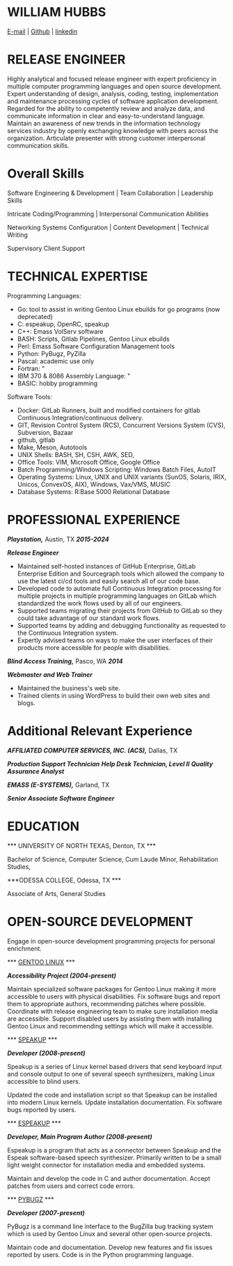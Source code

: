 # WILLIAM HUBBS

[E-mail](w.d.hubbs@gmail.com) | [Github](https://github.com/williamh) | [linkedin](https://linkedin.com/in/williamhubbs)

# RELEASE ENGINEER

Highly analytical and focused release engineer with expert proficiency in
multiple computer programming languages and open source development. Expert
understanding of design, analysis, coding, testing, implementation and
maintenance processing cycles of software application development.  Regarded for
the ability to competently review and analyze data, and communicate information
in clear and easy-to-understand language. Maintain an awareness of new
trends in the information technology services industry by openly exchanging
knowledge with peers across the organization. Articulate presenter with
strong customer interpersonal communication skills.

# Overall Skills

Software Engineering & Development | Team Collaboration | Leadership Skills

Intricate Coding/Programming | Interpersonal Communication Abilities

Networking Systems Configuration | Content Development | Technical Writing

Supervisory Client Support

# TECHNICAL EXPERTISE

Programming Languages:

- Go: tool to assist in writing Gentoo Linux ebuilds for go programs (now deprecated)
- C: espeakup, OpenRC, speakup
- C++: Emass VolServ software
- BASH: Scripts, Gitlab Pipelines, Gentoo Linux ebuilds
- Perl: Emass Software Configuration Management tools
- Python: PyBugz, PyZilla
- Pascal: academic use only
- Fortran: "
- IBM 370 & 8086 Assembly Language: "
- BASIC: hobby programming

Software Tools:

- Docker: GitLab Runners, built and modified containers for gitlab Continuous Integration/continuous delivery.
- GIT, Revision Control System (RCS), Concurrent Versions System (CVS), Subversion, Bazaar
- github, gitlab
- Make, Meson, Autotools
- UNIX Shells: BASH, SH, CSH, AWK, SED,
- Office Tools: VIM, Microsoft Office, Google Office
- Batch Programming/Windows Scripting: Windows Batch Files, AutoIT
- Operating Systems: Linux, UNIX and UNIX variants (SunOS, Solaris, IRIX, Unicos, ConvexOS, AIX), Windows, Vax/VMS, MUSIC
- Database Systems: R:Base 5000 Relational Database

# PROFESSIONAL EXPERIENCE

***Playstation,*** Austin, TX ***2015-2024***

***Release Engineer***

- Maintained self-hosted instances of GitHub Enterprise, GitLab Enterprise Edition and Sourcegraph tools which allowed the company to use the latest ci/cd tools and easily search all of our code base.
- Developed code to automate full Continuous Integration processing for multiple projects in multiple programming languages on GitLab which standardized the work flows used by all of our engineers.
- Supported teams migrating their projects from GitHub to GitLab so they could take advantage of our standard work flows.
- Supported teams by adding and debugging functionality as requested to the Continuous Integration system.
- Expertly advised teams on ways to make the user interfaces of their products more accessible for people with disabilities.

***Blind Access Training,*** Pasco, WA ***2014***

***Webmaster and Web Trainer***

- Maintained the business's web site.
- Trained clients in using WordPress to build their own web sites and blogs.

# Additional Relevant Experience

***AFFILIATED COMPUTER SERVICES, INC. (ACS),*** Dallas, TX

***Production Support Technician***
***Help Desk Technician, Level II***
***Quality Assurance Analyst***

***EMASS (E-SYSTEMS),*** Garland, TX

***Senior Associate Software Engineer***

# EDUCATION

*** UNIVERSITY OF NORTH TEXAS, Denton, TX ***

Bachelor of Science, Computer Science, Cum Laude
Minor, Rehabilitation Studies,

***ODESSA COLLEGE, Odessa, TX ***

Associate of Arts, General Studies

# OPEN-SOURCE DEVELOPMENT

Engage in open-source development programming projects for personal enrichment.

*** [GENTOO LINUX](https://www.gentoo.org/) ***

***Accessibility Project (2004-present)***

Maintain specialized software packages for Gentoo Linux making it more accessible to users with physical disabilities.
Fix software bugs and report them to appropriate authors, recommending patches where possible.
Coordinate with release engineering team to make sure installation media are accessible.
Support disabled users by assisting them with installing Gentoo Linux and recommending settings which will make it accessible.

*** [SPEAKUP](https://linux-speakup.org/) ***

***Developer (2008-present)***

Speakup is a series of Linux kernel based drivers that send keyboard input and
console output to one of several speech synthesizers, making Linux accessible
to blind users.

Updated the code and installation script so that Speakup can be installed into modern Linux kernels.
Update installation documentation.
Fix software bugs reported by users.

*** [ESPEAKUP](https://www.github.com/linux-speakup/espeakup) ***

***Developer, Main Program Author (2008-present)***

Espeakup is a program that acts as a connector between Speakup and the Espeak software-based speech synthesizer.
Primarily written to be a small light weight connector for installation media and embedded systems.

Maintain and develop the code in C and author documentation.
Accept patches from users and correct code errors.

*** [PYBUGZ](https://www.github.com/williamh/pybugz) ***

***Developer (2007-present)***

PyBugz is a command line interface to the BugZilla bug tracking system which is used by Gentoo Linux and several other open-source projects.

Maintain code and documentation.
Develop new features and fix issues reported by users.
Code is in the Python programming language.
